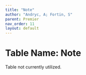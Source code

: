 ```yaml
---
title: "Note"
author: "Andryc, A; Fortin, S"
parent: Premier
nav_order: 11
layout: default
---
```


# Table Name: Note

Table not currently utilized.